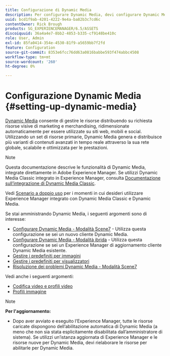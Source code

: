 ```yaml
---
title: Configurazione di Dynamic Media
description: Per configurare Dynamic Media, devi configurare Dynamic Media e gestire i predefiniti per immagini e visualizzatori.
uuid: bcd1f9ab-4201-4222-9e4a-ba82b3c7cd6c
contentOwner: Rick Brough
products: SG_EXPERIENCEMANAGER/6.5/ASSETS
discoiquuid: 36a4a4e7-8bb2-4853-b335-cf9148be410c
role: User, Admin
exl-id: 85fa0414-354e-4530-81f9-a5659bb7f2fd
feature: Configuration
source-git-commit: 8353e6fcc76dd63a0816babbe593f474abbc4508
workflow-type: tm+mt
source-wordcount: '260'
ht-degree: 0%

---
```


# Configurazione Dynamic Media {#setting-up-dynamic-media}

[Dynamic Media](https://business.adobe.com/products/experience-manager/assets/dynamic-media.html) consente di gestire le risorse distribuendo su richiesta risorse visive di marketing e merchandising, ridimensionate automaticamente per essere utilizzate su siti web, mobili e social. Utilizzando un set di risorse primarie, Dynamic Media genera e distribuisce più varianti di contenuti avanzati in tempo reale attraverso la sua rete globale, scalabile e ottimizzata per le prestazioni.

>[!NOTE]
>
>Questa documentazione descrive le funzionalità di Dynamic Media, integrate direttamente in Adobe Experience Manager. Se utilizzi Dynamic Media Classic integrato in Experience Manager, consulta [Documentazione sull’integrazione di Dynamic Media Classic](/help/sites-administering/scene7.md).
>
>Vedi [Scenario a doppio uso](/help/sites-administering/scene7.md#dual-use-scenario) per i momenti in cui desideri utilizzare Experience Manager integrato con Dynamic Media Classic e Dynamic Media.

Se stai amministrando Dynamic Media, i seguenti argomenti sono di interesse:

* [Configurare Dynamic Media - Modalità Scene7](config-dms7.md) - Utilizza questa configurazione se sei un nuovo cliente Dynamic Media.
* [Configurare Dynamic Media - Modalità ibrida](config-dynamic.md) - Utilizza questa configurazione se sei un Experience Manager di aggiornamento cliente Dynamic Media esistente.
* [Gestire i predefiniti per immagini](managing-image-presets.md)
* [Gestire i predefiniti per visualizzatori](managing-viewer-presets.md)
* [Risoluzione dei problemi Dynamic Media - Modalità Scene7](troubleshoot-dms7.md)

Vedi anche i seguenti argomenti:

* [Codifica video e profili video](video-profiles.md)
* [Profili immagine](image-profiles.md)

>[!NOTE]
>
>**Per l&#39;aggiornamento:**
>
>* Dopo aver avviato e eseguito l’Experience Manager, tutte le risorse caricate dispongono dell’abilitazione automatica di Dynamic Media (a meno che non sia stata esplicitamente disabilitata dall’amministratore di sistema). Se utilizzi un’istanza aggiornata di Experience Manager e le risorse nuove per Dynamic Media, devi rielaborare le risorse per abilitarle per Dynamic Media.



